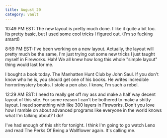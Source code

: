 ```yaml
---
title: August 20
category: vault
---
```


10:49 PM EST: The new layout is pretty much done. I like it quite a bit too.
Its pretty basic, but I used some cool tricks I figured out. (I'm so fucking
smart!)

8:59 PM EST: I've been working on a new layout. Actually, the layout will
pretty much be the same, I'm just trying out some new tricks I just taught
myself in Fireworks. Hah! We all knew how long this whole "simple layout"
thing would last for me.

I bought a book today. The Manhatten Hunt Club by John Saul. If you don't know
who he is, you should get one of his books. He writes incredible
horror/mystery books. I stole a pen also. I know, I'm such a rebel.

12:29 AM EST: I need to really get off my ass and make a half way decent
layout of this site. For some reason I can't be bothered to make a shitty
layout. I need something with like 300 layers in Fireworks. Don't you love how
I ramble on about advanced programs like everyone in the world knows what I'm
talking about? I do!

I've had enough of this shit for tonight. I think I'm going to go watch Leno
and read The Perks Of Being a Wallflower again. It's calling me.
